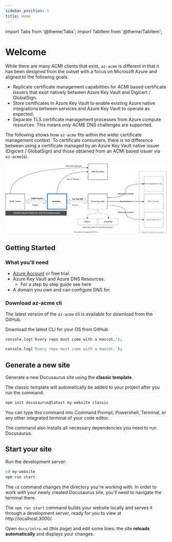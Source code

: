 ```yaml
---
sidebar_position: 1
title: Home
---
```



import Tabs from '@theme/Tabs';
import TabItem from '@theme/TabItem';


# Welcome

While there are many ACMI clients that exist, ```az-acme``` is different in that it has been designed from the outset with a focus on Microsoft Azure and aligned to the following goals.

- Replicate certificate management capabilities for ACMI based certificate issuers that exist natively between Azure Key Vault and Digicert / GlobalSign.
- Store certificates in Azure Key Vault to enable existing Azure native integrations between services and Azure Key Vault to operate as expected.
- Separate TLS certificate management processes from Azure compute resources. This means *only* ACME DNS challenges are supported.

The following shows how ```az-acme``` fits within the wider certificate management context. To certificate consumers, there is no difference between using a certificate managed by an Azure Key Vault native issuer (Digicert / GlobalSign) and those obtained from an ACMI based issuer via ```az-acme```(s).

![](https://raw.githubusercontent.com/az-acme/az-acme-cli/main/docs/context.drawio.svg)

## Getting Started

### What you'll need

- [Azure Account](https://portal.azure.com) or free trial.
- Azure Key Vault and Azure DNS Resources.
  - For a step by step guide see here
- A domain you own and can configure DNS for. 

### Download az-acme cli

The latest version of the ```az-acme``` cli is available for download from the GitHub.

<Tabs>
  <TabItem value="browser" label="Browser" default>
    Download the latest CLI for your OS from GitHub
  </TabItem>
  <TabItem value="ps" label="Powershell Core">

```
console.log('Every repo must come with a mascot.');
```
  </TabItem>
  <TabItem value="bash" label="Bash">

```bash
console.log('Every repo must come with a mascot.');
```
  </TabItem>
</Tabs>

## Generate a new site

Generate a new Docusaurus site using the **classic template**.

The classic template will automatically be added to your project after you run the command:

```bash
npm init docusaurus@latest my-website classic
```

You can type this command into Command Prompt, Powershell, Terminal, or any other integrated terminal of your code editor.

The command also installs all necessary dependencies you need to run Docusaurus.

## Start your site

Run the development server:

```bash
cd my-website
npm run start
```

The `cd` command changes the directory you're working with. In order to work with your newly created Docusaurus site, you'll need to navigate the terminal there.

The `npm run start` command builds your website locally and serves it through a development server, ready for you to view at http://localhost:3000/.

Open `docs/intro.md` (this page) and edit some lines: the site **reloads automatically** and displays your changes.
